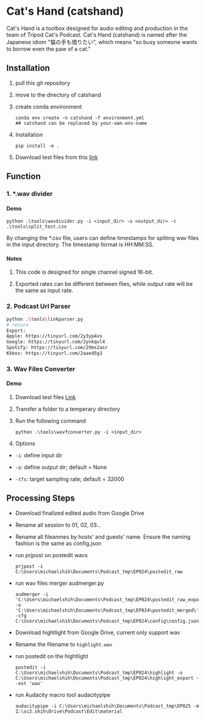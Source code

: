 # Cat's Hand (catshand)

Cat's Hand is a toolbox designed for audio editing and production in the team of Tripod Cat's Podcast. Cat's Hand (catshand) is named after the Japanese idiom "猫の手も借りたい", which means "so busy someone wants to borrow even the paw of a cat."

## Installation

1. pull this git repository
2. move to the directory of catshand
3. create conda environment

    ```shell
    conda env create -n catshand -f environment.yml
    ## catshand can be replaced by your-own-env-name
    ```

4. Installation

    ```shell
    pip install -e .
    ```

5. Download test files from this [link](https://drive.google.com/drive/folders/1ZK2PGQHYUtQUZYW7GLx3O8Ukr5MvmnHe?usp=sharing)

## Function

### 1. *.wav divider

#### Demo

```shell
python .\tools\wavdivider.py -i <input_dir> -o <output_dir> -c .\tools\split_test.csv
```

By changing the *.csv file, users can define timestamps for spliting wav files in the input directory. The timestamp format is HH:MM:SS.

#### Notes

1. This code is designed for single channel signed 16-bit.

2. Exported rates can be different between files, while output rate will be the same as input rate.

### 2. Podcast Url Parser

```bash
python .\tools\linkparser.py
# return
Export:
Apple: https://tinyurl.com/2y3yp4xs
Google: https://tinyurl.com/2ynkqvl4
Spotify: https://tinyurl.com/29ms2asr
Kkbox: https://tinyurl.com/2aae45g3
```

### 3. Wav Files Converter

#### Demo

1. Download test files [Link](https://drive.google.com/drive/folders/14T52ACyoYR1IxLtU7rNCz6J1y8pjzUCL?usp=sharing)

2. Transfer a folder to a temperary directory

3. Run the following command

    ```shell
    python .\tools\wavfconverter.py -i <input_dir>
    ```

4. Options

- `-i`: define input dir

- `-e`: define output dir; default = None

- `-tfs`: target sampling rate; default = 32000

## Processing Steps

- Download finalized edited audio from Google Drive
- Rename all session to 01, 02, 03...
- Rename all fileanmes by hosts' and guests' name. Ensure the naming fashion is the same as config.json

- run prjpost on postedit wavs

    ```shell
    prjpost -i C:\Users\michaelshih\Documents\Podcast_tmp\EP024\postedit_raw
    ```

- run wav files merger audmerger.py

    ```shell
    audmerger -i 'C:\Users\michaelshih\Documents\Podcast_tmp\EP024\postedit_raw_export\' -o 'C:\Users\michaelshih\Documents\Podcast_tmp\EP024\postedit_merged\' -cfg C:\Users\michaelshih\Documents\Podcast_tmp\EP024\config\config.json
    ```

- Download hightlight from Google Drive, current only support wav
- Rename the filename to `highlight.wav`
- run postedit on the hightlight

    ```shell
    postedit -i C:\Users\michaelshih\Documents\Podcast_tmp\EP024\highlight -o C:\Users\michaelshih\Documents\Podcast_tmp\EP024\highlight_export --ext 'wav'
    ```

- run Audacity macro tool audacitypipe

    ```shell
    audacitypipe -i C:\Users\michaelshih\Documents\Podcast_tmp\EP025 -m Z:\sc2.shih\Drive\Podcast\Edit\material
    ```